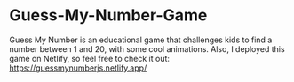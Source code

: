 # Guess-My-Number-Game
Guess My Number is an educational game that challenges kids to find a number between 1 and 20, with some cool animations. Also, I deployed this game on Netlify, so feel free to check it out: https://guessmynumberjs.netlify.app/
